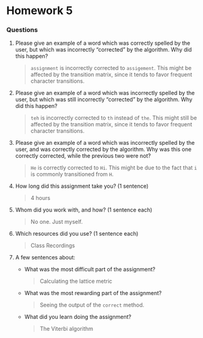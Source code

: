 # Homework 5
### Questions

1. Please give an example of a word which was correctly spelled by the user, but which was incorrectly “corrected” by the algorithm. Why did this happen?
    > `assignment` is incorrectly corrected to `assigement`. This might be affected by the transition matrix, since it tends to favor frequent character transitions.

2. Please give an example of a word which was incorrectly spelled by the user, but which was still incorrectly “corrected” by the algorithm. Why did this happen?
    > `teh` is incorrectly corrected to `th` instead of `the`. This might still be affected by the transition matrix, since it tends to favor frequent character transitions.

3. Please give an example of a word which was incorrectly spelled by the user, and was correctly corrected by the algorithm. Why was this one correctly corrected, while the previous two were not?
    > `He` is correctly corrected to `Hi`. This might be due to the fact that `i` is commonly transitioned from `H`.

4. How long did this assignment take you? (1 sentence)
    > 4 hours

5. Whom did you work with, and how? (1 sentence each)
    > No one. Just myself.

6. Which resources did you use? (1 sentence each)
    > Class Recordings

7. A few sentences about:
    - What was the most difficult part of the assignment?
        > Calculating the lattice metric
    - What was the most rewarding part of the assignment?
        > Seeing the output of the `correct` method.
    - What did you learn doing the assignment?
        > The Viterbi algorithm